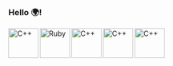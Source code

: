 ### Hello :earth_africa:!






[<img align="left" alt="C++" height="60px" src="https://upload.wikimedia.org/wikipedia/commons/thumb/1/18/ISO_C%2B%2B_Logo.svg/1200px-ISO_C%2B%2B_Logo.svg.png"/>](https://en.wikipedia.org/wiki/C%2B%2B) [<img align="left" alt="Ruby" height="60px" src="https://upload.wikimedia.org/wikipedia/commons/thumb/7/73/Ruby_logo.svg/1024px-Ruby_logo.svg.png"/>](https://en.wikipedia.org/wiki/LaTeX) [<img align="left" alt="C++" height="60px" src="https://upload.wikimedia.org/wikipedia/en/thumb/3/30/Java_programming_language_logo.svg/1200px-Java_programming_language_logo.svg.png"/>](https://en.wikipedia.org/wiki/C%2B%2B)

[<img align="left" alt="C++" height="60px" src="https://upload.wikimedia.org/wikipedia/commons/thumb/9/99/Unofficial_JavaScript_logo_2.svg/1024px-Unofficial_JavaScript_logo_2.svg.png"/>](https://en.wikipedia.org/wiki/C%2B%2B)

[<img align="left" alt="C++" height="60px" src="https://victorroblesweb.es/wp-content/uploads/2018/01/nodejs-victorroblesweb.png"/>](https://en.wikipedia.org/wiki/C%2B%2B)
